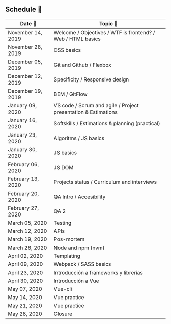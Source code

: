 ## Schedule :calendar:

Date :date: | Topic :page_facing_up:
--- | ---
November 14, 2019 | Welcome / Objectives / WTF is frontend? / Web / HTML basics
November 28, 2019 | CSS basics
December 05, 2019 | Git and Github / Flexbox
December 12, 2019 | Specificity / Responsive design
December 19, 2019 | BEM / GitFlow
January 09, 2020 | VS code / Scrum and agile / Project presentation & Estimations
January 16, 2020 | Softskills / Estimations & planning (practical)
January 23, 2020 | Algoritms / JS basics
January 30, 2020 | JS basics
February 06, 2020 | JS DOM
February 13, 2020 | Projects status / Curriculum and interviews
February 20, 2020 | QA Intro / Accesibility
February 27, 2020 | QA 2
March 05, 2020 | Testing
March 12, 2020 | APIs
March 19, 2020 | Pos-mortem
March 26, 2020 | Node and npm (nvm)
April 02, 2020 | Templating
April 09, 2020 | Webpack / SASS basics
April 23, 2020 | Introducción a frameworks y librerías
April 30, 2020 | Introducción a Vue
May 07, 2020 | Vue-cli
May 14, 2020 | Vue practice
May 21, 2020 | Vue practice
May 28, 2020 | Closure

